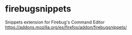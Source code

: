 # firebugsnippets
 Snippets extension for Firebug's Command Editor  https://addons.mozilla.org/es/firefox/addon/firebugsnippets/
 
